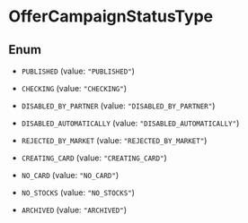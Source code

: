 

# OfferCampaignStatusType

## Enum


* `PUBLISHED` (value: `"PUBLISHED"`)

* `CHECKING` (value: `"CHECKING"`)

* `DISABLED_BY_PARTNER` (value: `"DISABLED_BY_PARTNER"`)

* `DISABLED_AUTOMATICALLY` (value: `"DISABLED_AUTOMATICALLY"`)

* `REJECTED_BY_MARKET` (value: `"REJECTED_BY_MARKET"`)

* `CREATING_CARD` (value: `"CREATING_CARD"`)

* `NO_CARD` (value: `"NO_CARD"`)

* `NO_STOCKS` (value: `"NO_STOCKS"`)

* `ARCHIVED` (value: `"ARCHIVED"`)



